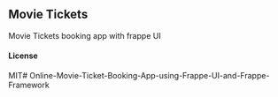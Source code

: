 ## Movie Tickets

Movie Tickets booking app with frappe UI 

#### License

MIT# Online-Movie-Ticket-Booking-App-using-Frappe-UI-and-Frappe-Framework

